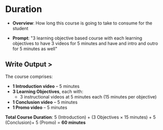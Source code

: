 # Duration 

- **Overview**: How long this course is going to take to consume for the student 

- **Prompt**:  "3 learning objective based course with each learning objectives to have 3 videos for 5 minutes and have and intro and outro for 5 minutes as well"


## Write Output >


The course comprises:
- **1 Introduction video** – 5 minutes
- **3 Learning Objectives**, each with:
  - 3 instructional videos at 5 minutes each (15 minutes per objective)
- **1 Conclusion video** – 5 minutes
- **1 Promo video** – 5 minutes

**Total Course Duration**: 5 (Introduction) + (3 Objectives × 15 minutes) + 5 (Conclusion)+ 5 (Promo) = **60 minutes**
